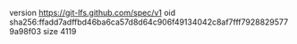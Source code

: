 version https://git-lfs.github.com/spec/v1
oid sha256:ffadd7adffbd46ba6ca57d8d64c906f49134042c8af7fff79288295779a98f03
size 4119
